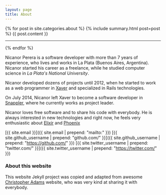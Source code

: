 ```yaml
---
layout: page
title: About
---
```


{% for post in site.categories.about %}
{% include summary.html post=post %}
{{ post.content }}
* * *
{% endfor %}

Nicanor Perera is a software developer with more than <span id="years-of-experience">7</span> years of experience, who lives and works in La Plata (Buenos Aires, Argentina). Nicanor started his career as a freelance, while he studied computer science in *La Plata's National University*.

Nicanor developed dozens of projects until 2012, when he started to work as a web programmer in [Xaver](http://www.xaver.com.ar) and specialized in Rails technologies.

On July 2014, Nicanor left Xaver to become a software developer in  [Snappler](http://snappler.com/), where he currently works as project leader.

<script>
function timeSince(date) {
  var miliseconds = Math.floor((new Date() - date));
  return Math.floor(miliseconds / 31536000000);
}
var yearsOfExperience = timeSince(new Date('2009-01-01'));
document.getElementById("years-of-experience").innerHTML = yearsOfExperience;
</script>

Nicanor loves free software and to share his code with everybody. He is always interested in new technologies and right now, he feels very enthusiastic about [Elixir][elixir] and [Phoenix][phoenix]


[{{ site.email }}]({{ site.email | prepend: "mailto:" }})
[{{ site.github_username | prepend: "github.com/" }}]({{ site.github_username | prepend: "https://github.com/" }})
[{{ site.twitter_username | prepend: "twitter.com/" }}]({{ site.twitter_username | prepend: "https://twitter.com/" }})

### About this website

This website Jekyll project was copied and adapted from awesome [Christopher Adams][chris] website, who was very kind at sharing it with everybody.

[elixir]: http://elixir-lang.org/
[phoenix]: http://www.phoenixframework.org/
[chris]: https://christopheradams.io